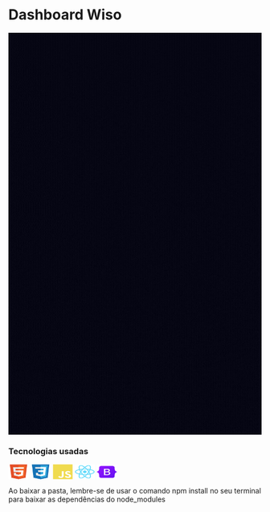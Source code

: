 # Dashboard Wiso
 
 <img align="center" src="https://github.com/Lipessousa/Dashboard_wiso/blob/main/Dashboard_wiso/images/Wiso.gif" height=800/>
 
 <div style="display:inline_block">
 <h3>Tecnologias usadas</h3>
  <img align="center" alt="HTML" height="30" width="40" src="https://raw.githubusercontent.com/devicons/devicon/master/icons/html5/html5-original.svg"/>
  <img align="center" alt="CSS"  height="30" width="40" src="https://raw.githubusercontent.com/devicons/devicon/master/icons/css3/css3-original.svg"/>
  <img align="center" alt="JavaScript" height="30" width="40" src="https://raw.githubusercontent.com/devicons/devicon/master/icons/javascript/javascript-plain.svg"/>
  <img align="center" alt="React" height="30" width="40" src="https://raw.githubusercontent.com/devicons/devicon/master/icons/react/react-original.svg"/>
  <img align="center" alt="React" height="30" width="40" src="https://raw.githubusercontent.com/devicons/devicon/master/icons/bootstrap/bootstrap-original.svg"/>
</div>
 
 Ao baixar a pasta, lembre-se de usar o comando npm install no seu terminal para baixar as dependências do node_modules

